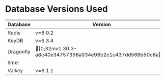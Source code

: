 # Database Versions Used

| Database | Version |
|----------|---------|
| Redis | v=8.0.2 |
| KeyDB | v=6.3.4 |
| Dragonfly | [0;32mv1.30.3-a8c40e34757396a034e98b2c1c437dd568b50c8a[m
time: |
| Valkey | v=8.1.1 |
